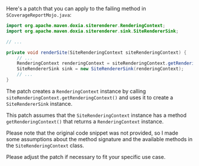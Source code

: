 Here's a patch that you can apply to the failing method in `SCoverageReportMojo.java`:
```java
import org.apache.maven.doxia.siterenderer.RenderingContext;
import org.apache.maven.doxia.siterenderer.sink.SiteRendererSink;

// ...

private void renderSite(SiteRenderingContext siteRenderingContext) {
    // ...
    RenderingContext renderingContext = siteRenderingContext.getRenderingContext();
    SiteRendererSink sink = new SiteRendererSink(renderingContext);
    // ...
}
```
The patch creates a `RenderingContext` instance by calling `siteRenderingContext.getRenderingContext()` and uses it to create a `SiteRendererSink` instance.

This patch assumes that the `SiteRenderingContext` instance has a method `getRenderingContext()` that returns a `RenderingContext` instance.

Please note that the original code snippet was not provided, so I made some assumptions about the method signature and the available methods in the `SiteRenderingContext` class.

Please adjust the patch if necessary to fit your specific use case.